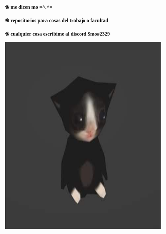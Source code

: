 <h3 style="font-family:verdana;"> ❀ me dicen mo =^.^=</h3>
<h3 style="font-family:verdana;"> ❀ repositorios para cosas del trabajo o facultad </h3>
<h3 style="font-family:verdana;"> ❀ cualquier cosa escribime al discord $mo#2329</h3>
<img src="michi.jpg" alt="" width="500" height="600"  text-align: center>

